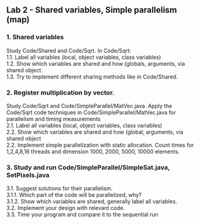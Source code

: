 ## Lab 2 - Shared variables, Simple parallelism (map)
### 1. Shared variables
Study Code/Shared and Code/Sqrt. In Code/Sqrt:\
1.1. Label all variables (local, object variables, class variables)\
1.2. Show which variables are shared and how (globals, arguments, via shared object.\
1.3. Try to implement different sharing methods like in Code/Shared.

### 2. Register multiplication by vector.
Study Code/Sqrt and Code/SimpleParallel/MatVec.java. Apply the Code/Sqrt code techniques in Code/SimpleParallel/MatVec.java for parallelism and 
timing measurements\
2.1. Label all variables (local, object variables, class variables)\
2.2. Show which variables are shared and how (global, arguments, via shared object\
2.2. Implement simple parallelization with static allocation. Count times for 1,2,4,8,16 threads and dimension 1000, 2000, 5000, 10000 elements.

### 3. Study and run Code/SimpleParallel/SimpleSat.java, SetPixels.java
3.1. Suggest solutions for their parallelism.\
3.1.1. Which part of the code will be parallelized, why?\
3.1.2. Show which variables are shared, generally label all variables.\
3.2. Implement your design with relevant code.\
3.3. Time your program and compare it to the sequential run
